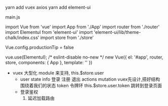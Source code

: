yarn add vuex axios
yarn add element-ui

main.js

import Vue from 'vue'
import App from './App'
import router from './router'
import ElementuI from 'element-ui'
import 'element-ui/lib/theme-chalk/index.css'
import store from './store'

Vue.config.productionTip = false


vue.use(ElementuI);
/* eslint-disable no-new */
new Vue({
  el: '#app',
  router,
  store,
  components: { App },
  template: '<App/>'
})


- vuex 大型化 module 来支持,
  this.$store.user
    - user
      state  info 登录 注册 退出
      actions
      mutation
      vuex先设计,搭好结构 围绕着我们的状态
      token 令牌环 this.$store.user.token
      跳转到登录页面
    - 登录鉴权
      1. 延迟加载路由